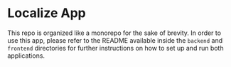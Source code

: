 # Localize App

This repo is organized like a monorepo for the sake of brevity. In order to use this app, please refer to the README available inside the `backend` and `frontend` directories for further instructions on how to set up and run both applications.